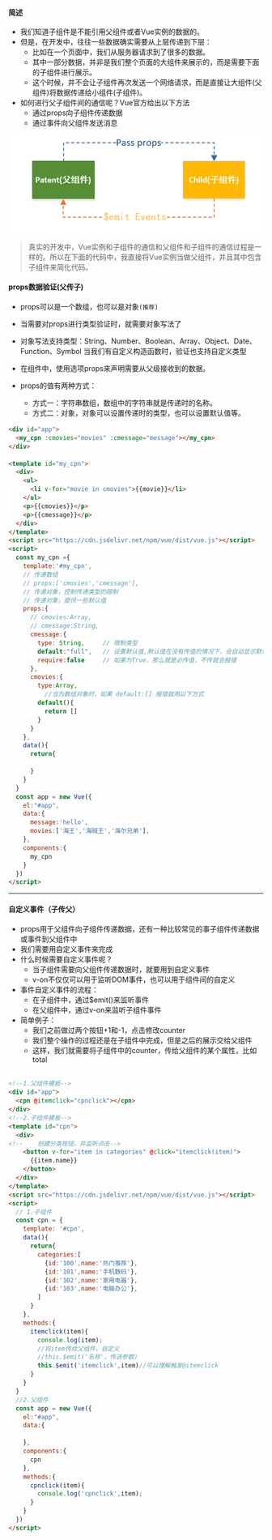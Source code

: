 #### 简述

- 我们知道子组件是不能引用父组件或者Vue实例的数据的。
- 但是，在开发中，往往一些数据确实需要从上层传递到下层：
  - 比如在一个页面中，我们从服务器请求到了很多的数据。
  - 其中一部分数据，并非是我们整个页面的大组件来展示的，而是需要下面的子组件进行展示。
  - 这个时候，并不会让子组件再次发送一个网络请求，而是直接让大组件(父组件)将数据传递给小组件(子组件)。
- 如何进行父子组件间的通信呢？Vue官方给出以下方法
  - 通过props向子组件传递数据
  - 通过事件向父组件发送消息

![image-20210325212816171](父子组件的通信.assets/image-20210325212816171.png)

> 真实的开发中，Vue实例和子组件的通信和父组件和子组件的通信过程是一样的。所以在下面的代码中，我直接将Vue实例当做父组件，并且其中包含子组件来简化代码。

#### props数据验证(父传子)

- props可以是一个数组，也可以是对象`(推荐)`
- 当需要对props进行类型验证时，就需要对象写法了
- 对象写法支持类型：String、Number、Boolean、Array、Object、Date、Function、Symbol
  当我们有自定义构造函数时，验证也支持自定义类型

- 在组件中，使用选项props来声明需要从父级接收到的数据。
- props的值有两种方式：
  - 方式一：字符串数组，数组中的字符串就是传递时的名称。
  - 方式二：对象，对象可以设置传递时的类型，也可以设置默认值等。

```html
<div id="app">
  <my_cpn :cmovies="movies" :cmessage="message"></my_cpn>
</div>

<template id="my_cpn">
  <div>
    <ul>
      <li v-for="movie in cmovies">{{movie}}</li>
    </ul>
    <p>{{cmovies}}</p>
    <p>{{cmessage}}</p>
  </div>
</template>
<script src="https://cdn.jsdelivr.net/npm/vue/dist/vue.js"></script>
<script>
  const my_cpn ={
    template:'#my_cpn',
    // 传递数组
    // props:['cmovies','cmessage'],
    // 传递对象，控制传递类型的限制
    // 传递对象，提供一些默认值
    props:{
      // cmovies:Array,
      // cmessage:String,
      cmessage:{
        type: String,     // 限制类型
        default:"full",   // 设置默认值,默认值在没有传值的情况下，会自动显示默认值
        require:false     // 如果为True，那么就是必传值，不传就会报错
      },
      cmovies:{
        type:Array,
          //当为数组对象时，如果 default:[] 报错就用以下方式
        default(){
          return []
        }
      }
    },
    data(){
      return{

      }
    }
  }
  const app = new Vue({
    el:"#app",
    data:{
      message:'hello',
      movies:['海王','海贼王','海尔兄弟'],
    },
    components:{
      my_cpn
    }
  })
</script>

```

----------------------------

#### 自定义事件（子传父）

- props用于父组件向子组件传递数据，还有一种比较常见的事子组件传递数据或事件到父组件中
- 我们需要用自定义事件来完成
- 什么时候需要自定义事件呢？
  - 当子组件需要向父组件传递数据时，就要用到自定义事件
  - v-on不仅仅可以用于监听DOM事件，也可以用于组件间的自定义
- 事件自定义事件的流程：
    - 在子组件中，通过$emit()来监听事件
    - 在父组件中，通过v-on来监听子组件事件
- 简单例子：
    - 我们之前做过两个按钮+1和-1，点击修改counter
    - 我们整个操作的过程还是在子组件中完成，但是之后的展示交给父组件
    - 这样，我们就需要将子组件中的counter，传给父组件的某个属性，比如total
        

```html

<!--1.父组件模板-->
<div id="app">
  <cpn @itemclick="cpnclick"></cpn>
</div>
<!--2.子组件模板-->
<template id="cpn">
  <div>
<!--    创建分类按钮，并监听点击-->
    <button v-for="item in categories" @click="itemclick(item)">
      {{item.name}}
    </button>
  </div>
</template>
<script src="https://cdn.jsdelivr.net/npm/vue/dist/vue.js"></script>
<script>
  // 1.子组件
  const cpn = {
    template: '#cpn',
    data(){
      return{
        categories:[
          {id:'100',name:'热门推荐'},
          {id:'101',name:'手机数码'},
          {id:'102',name:'家用电器'},
          {id:'103',name:'电脑办公'},
        ]
      }
    },
    methods:{
      itemclick(item){
        console.log(item);
        //将item传给父组件，自定义
        //this.$emit('名称'，传送参数）
        this.$emit('itemclick',item)//可以理解触发@itemclick
      }
    }
  }
  //2.父组件
  const app = new Vue({
    el:"#app",
    data:{

    },
    components:{
      cpn
    },
    methods:{
      cpnclick(item){
        console.log('cpnclick',item);
      }
    }
  })
</script>

```

